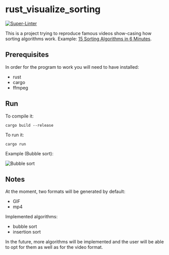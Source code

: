 # rust_visualize_sorting

[![Super-Linter](https://github.com/arghpy/rust_visualize_sorting/actions/workflows/manage_pull_requests.yaml/badge.svg)](https://github.com/marketplace/actions/super-linter)

This is a project trying to reproduce famous videos show-casing how sorting algorithms work.
Example: [15 Sorting Algorithms in 6 Minutes](https://www.youtube.com/watch?v=kPRA0W1kECg).

## Prerequisites

In order for the program to work you will need to have installed:
- rust
- cargo
- ffmpeg

## Run

To compile it:

```console
cargo build --release
```

To run it:

```console
cargo run
```

Example (Bubble sort):

![Bubble sort](./assets/bubble_sort.gif)

## Notes

At the moment, two formats will be generated by default:
- GIF
- mp4

Implemented algorithms:
- bubble sort
- insertion sort

In the future, more algorithms will be implemented and the user will be able to opt for them
as well as for the video format.
